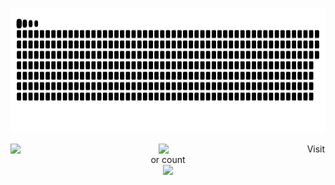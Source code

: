 <p align="center">
<a href=# ><img width="750" height="200" src="snake.svg"></a>
</p>
  
<img align="left" width="47%" src="https://github-readme-stats.vercel.app/api?username=andresdiazv&show_icons=true&theme=radical"/>
<img align="left" width="47%" src="https://github-readme-stats.vercel.app/api/top-langs/?username=andresdiazv&layout=compact"/>

<p align="center"> 
  Visitor count<br>
  <img src="https://profile-counter.glitch.me/andresdiazv/count.svg" />
</p>
